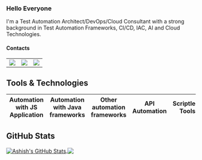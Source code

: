 ### Hello Everyone

I'm a Test Automation Architect/DevOps/Cloud Consultant with a strong background in Test Automation Frameworks, CI/CD, IAC, AI and Cloud Technologies.
#### Contacts
<table>
  <tr>
    <td>
      <a href="https://www.linkedin.com/in/mahmoudeltohamy/">
        <img src="https://img.shields.io/badge/LinkedIn-blue?style=social&logo=linkedin" />
      </a>
    </td>
    <td>
      <a href="https://youtube.com/@mahmoudeltohamy366?si=RlP4SKKKNsI93Mzg">
        <img src="https://img.shields.io/youtube/channel/views/UCqakQNKkL5vTh-DzIEu_0IQ?style=social&logo=youtube" />
      </a>
    </td>
    <td>
      <a href="https://medium.com/@mahmoud.mohammed.elhady">
        <img src="https://img.shields.io/badge/Medium-Blogs-orange?style=social&logo=medium" />
      </a>
    </td>
  </tr>
</table>



## Tools & Technologies

Automation with JS Application|Automation with Java frameworks|Other automation frameworks|API Automation|Scriptless Tools|Mobile Automation|Service Virtualization
----|----|----|----|----|----|----

## GitHub Stats

<a href="https://github.com/ghoshasish99/ghoshasish99">
  <img align="center" src="https://github-readme-stats.vercel.app/api?username=Mahmoud-Eltohamy&show_icons=true&theme=merko" alt="Ashish's GitHub Stats" />
</a>

<a href="https://github.com/ghoshasish99/ghoshasish99">
  <img align="center" src="https://github-readme-stats.vercel.app/api/top-langs/?username=Mahmoud-Eltohamy&layout=compact" />
</a>
